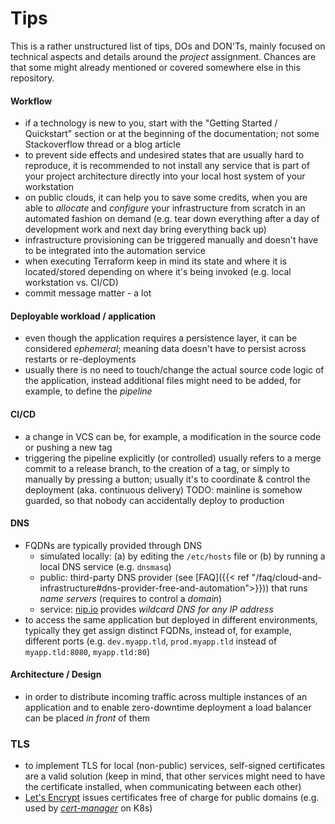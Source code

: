 Tips
====

This is a rather unstructured list of tips, DOs and DON'Ts, mainly focused on technical aspects and details around the
*project* assignment. Chances are that some might already mentioned or covered somewhere else in this repository.


#### Workflow

* if a technology is new to you, start with the "Getting Started / Quickstart" section or at the beginning of the
  documentation; not some Stackoverflow thread or a blog article
* to prevent side effects and undesired states that are usually hard to reproduce, it is recommended to not install
  any service that is part of your project architecture directly into your local host system of your workstation
* on public clouds, it can help you to save some credits, when you are able to *allocate* and *configure* your
  infrastructure from scratch in an automated fashion on demand (e.g. tear down everything after a day of development
  work and next day bring everything back up)
* infrastructure provisioning can be triggered manually and doesn't have to be integrated into the automation service
* when executing Terraform keep in mind its state and where it is located/stored depending on where it's being 
  invoked (e.g. local workstation vs. CI/CD)
* commit message matter - a lot


#### Deployable workload / application

* even though the application requires a persistence layer, it can be considered *ephemeral*; meaning data doesn't have
  to persist across restarts or re-deployments
* usually there is no need to touch/change the actual source code logic of the application, instead additional files
  might need to be added, for example, to define the *pipeline*


#### CI/CD

* a change in VCS can be, for example, a modification in the source code or pushing a new tag
* triggering the pipeline explicitly (or controlled) usually refers to a merge commit to a release branch, to the creation
  of a tag, or simply to manually by pressing a button; usually it's to coordinate & control the deployment (aka.
  continuous delivery) TODO: mainline is somehow guarded, so that nobody can accidentally deploy to production


#### DNS

* FQDNs are typically provided through DNS
    * simulated locally: (a) by editing the `/etc/hosts` file or (b) by running a local DNS service (e.g. `dnsmasq`)
    * public: third-party DNS provider
      (see [FAQ]({{< ref "/faq/cloud-and-infrastructure#dns-provider-free-and-automation">}}))
      that runs *name servers* (requires to control a *domain*)
    * service: [nip.io](https://nip.io/) provides *wildcard DNS for any IP address*
* to access the same application but deployed in different environments, typically they get assign distinct FQDNs,
  instead of, for example, different ports (e.g. `dev.myapp.tld`, `prod.myapp.tld` instead of `myapp.tld:8080`, 
  `myapp.tld:80`)


#### Architecture / Design

* in order to distribute incoming traffic across multiple instances of an application and to enable zero-downtime
  deployment a load balancer can be placed *in front* of them


### TLS 

* to implement TLS for local (non-public) services, self-signed certificates are a valid solution (keep in mind, that
  other services might need to have the certificate installed, when communicating between each other)
* [Let's Encrypt](https://letsencrypt.org/docs/) issues certificates free of charge for public domains (e.g. used by
  [*cert-manager*](https://github.com/jetstack/cert-manager) on K8s)
